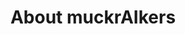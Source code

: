 ---
title: 'About muckrAIkers'
url: /muckraikers/about/
date: 
type: landing

sections:
  - block: html-block
    content: 
      text: '<div class="max-w-prose mx-auto flex justify-center mt-10 mb-10"><article class="prose prose-slate lg:prose-xl dark:prose-invert"><h1 class="lg:text-6xl">
             muckrAIkers
             </h1></article></div>'
    design:
      spacing:
        padding: [0, 0, 0, 0]
        margin: [0, 0, 0, 0]
      css_class: "dark"
      background:
        color: "#1B4066"
  - block: brand-links
    content: 
      items:
        - icon: custom/transistor
          url: https://muckraikers.transistor.fm
          label: Listening platforms
        - icon: custom/apple-podcasts
          url: https://podcasts.apple.com/us/podcast/muckraikers/id1770230941
          label: Apple Podcasts
        - icon: custom/spotify-logo
          url: https://open.spotify.com/show/7q69qn0UDjLfzmYWtbbWXb
          label: Spotify
        - icon: brands/youtube
          url: https://www.youtube.com/playlist?list=PL4wh4RzMmaBdobkudhgPnFpVfZzhM6bWa
        - icon: custom/bluesky
          url: https://bsky.app/profile/muckraikers.bsky.social
    design:
      spacing:
        padding: ["1em", 0, "1em", 0]
        margin: ["1em", 0, "1em", 0]
  # - block: text-center-markdown
  #   content:
  #     text: "#### Additional Information 
             
  #            <div class='mb-3'> All music on the podcast was written and created by Chase Precopia, who also does the audio editing and mastering for the podcast, starting with episode 3.</div>
  #            <div class='mb-3'>If you have any suggestions, comments, or concerns, please email me at <a href='mailto:intoaisafety@gmail.com'>intoaisafety@gmail.com</a>.</div>"
    design:
      spacing:
        padding: [0, 0, 0, 0]
        margin: [0, 0, 0, 0]
---